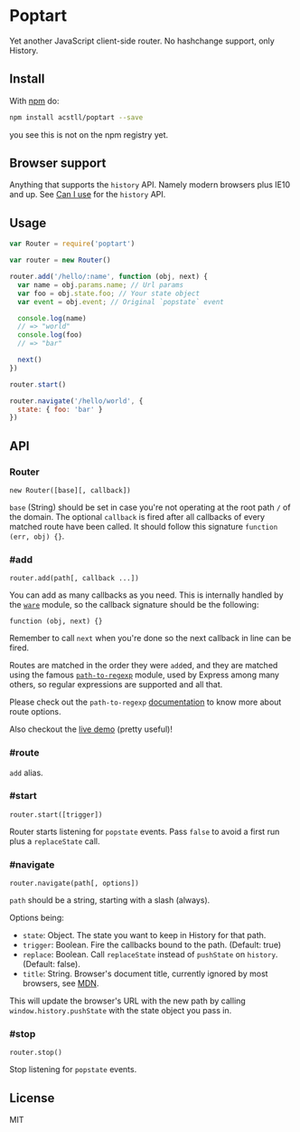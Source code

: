 # Poptart

Yet another JavaScript client-side router. No hashchange support, only History.

## Install

With [npm](http://npmjs.org) do:

```bash
npm install acstll/poptart --save
```

you see this is not on the npm registry yet.

## Browser support

Anything that supports the `history` API. Namely modern browsers plus IE10 and up.
See [Can I use](http://caniuse.com/#search=history) for the `history` API.

## Usage

```js
var Router = require('poptart')

var router = new Router()

router.add('/hello/:name', function (obj, next) {
  var name = obj.params.name; // Url params
  var foo = obj.state.foo; // Your state object
  var event = obj.event; // Original `popstate` event

  console.log(name)
  // => "world"
  console.log(foo)
  // => "bar"

  next()
})

router.start()

router.navigate('/hello/world', {
  state: { foo: 'bar' }
})
```

## API

### Router

`new Router([base][, callback])`

`base` (String) should be set in case you're not operating at the root path `/` of the domain. The optional `callback` is fired after all callbacks of every matched route have been called. It should follow this signature `function (err, obj) {}`.

### \#add

`router.add(path[, callback ...])`

You can add as many callbacks as you need. This is internally handled by the [`ware`](https://www.npmjs.org/package/ware) module, so the callback signature should be the following:

`function (obj, next) {}`

Remember to call `next` when you're done so the next callback in line can be fired.

Routes are matched in the order they were `add`ed, and they are matched using the famous [`path-to-regexp`](https://www.npmjs.org/package/path-to-regexp) module, used by Express among many others, so regular expressions are supported and all that.

Please check out the `path-to-regexp` [documentation](https://github.com/pillarjs/path-to-regexp#parameters) to know more about route options.

Also checkout the [live demo](http://forbeslindesay.github.io/express-route-tester/) (pretty useful)!

### \#route

`add` alias.

### \#start

`router.start([trigger])`

Router starts listening for `popstate` events. Pass `false` to avoid a first run plus a `replaceState` call.

### \#navigate

`router.navigate(path[, options])`

`path` should be a string, starting with a slash (always).

Options being:

- `state`: Object. The state you want to keep in History for that path.
- `trigger`: Boolean. Fire the callbacks bound to the path. (Default: true)
- `replace`: Boolean. Call `replaceState` instead of `pushState` on `history`. (Default: false).
- `title`: String. Browser's document title, currently ignored by most browsers, see [MDN](https://developer.mozilla.org/en-US/docs/Web/Guide/API/DOM/Manipulating_the_browser_history#The_pushState%28%29.C2.A0method).

This will update the browser's URL with the new path by calling `window.history.pushState` with the state object you pass in.

### \#stop

`router.stop()`

Stop listening for `popstate` events.

## License

MIT
